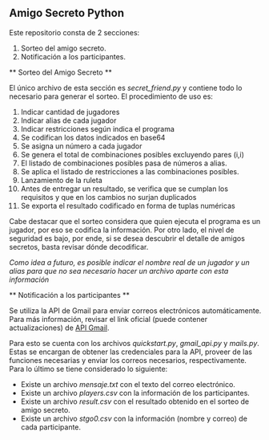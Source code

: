 ## Amigo Secreto Python

Este repositorio consta de 2 secciones:

1. Sorteo del amigo secreto.
2. Notificación a los participantes.

** Sorteo del Amigo Secreto **

El único archivo de esta sección es *secret_friend.py* y contiene todo lo necesario para generar el sorteo.
El procedimiento de uso es:

1. Indicar cantidad de jugadores
2. Indicar alias de cada jugador
3. Indicar restricciones según indica el programa
4. Se codifican los datos indicados en base64
5. Se asigna un número a cada jugador
6. Se genera el total de combinaciones posibles excluyendo pares (i,i)
7. El listado de combinaciones posibles pasa de números a alias.
8. Se aplica el listado de restricciones a las combinaciones posibles.
9. Lanzamiento de la ruleta
10. Antes de entregar un resultado, se verifica que se cumplan los requisitos y que en los cambios no surjan duplicados
11. Se exporta el resultado codificado en forma de tuplas numéricas

Cabe destacar que el sorteo considera que quien ejecuta el programa es un jugador, por eso se codifica la información.
Por otro lado, el nivel de seguridad es bajo, por ende, si se desea descubrir el detalle de amigos secretos, basta revisar dónde decodificar.

*Como idea a futuro, es posible indicar el nombre real de un jugador y un alias para que no sea necesario hacer un archivo aparte con esta información*

** Notificación a los participantes **

Se utiliza la API de Gmail para enviar correos electrónicos automáticamente. 
Para más información, revisar el link oficial (puede contener actualizaciones) de [API Gmail](https://developers.google.com/gmail/api).

Para esto se cuenta con los archivos *quickstart.py*, *gmail_api.py* y *mails.py*. Estas se encargan de obtener las credenciales para la API, proveer de las funciones necesarias y enviar los correos necesarios, respectivamente.
Para lo último se tiene considerado lo siguiente:

- Existe un archivo *mensaje.txt* con el texto del correo electrónico.
- Existe un archivo *players.csv* con la información de los participantes.
- Existe un archivo *result.csv* con el resultado obtenido en el sorteo de amigo secreto.
- Existe un archivo *stgo0.csv* con la información (nombre y correo) de cada participante.